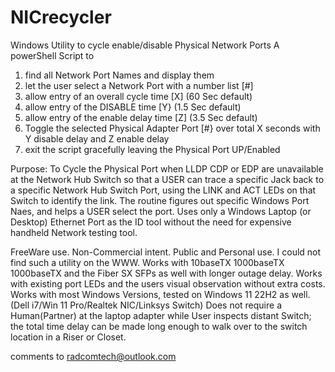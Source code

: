 # NICrecycler
Windows Utility to cycle enable/disable Physical Network Ports
A powerShell Script to 
1. find all Network Port Names and display them
2. let the user select a Network Port with a number list [#]
3. allow entry of an overall cycle time [X] (60 Sec default)
4. allow entry of the DISABLE time [Y} (1.5 Sec default)
5. allow entry of the enable delay time [Z] (3.5 Sec default)
6. Toggle the selected Physical Adapter Port [#} over total X seconds with Y disable delay and Z enable delay
7. exit the script gracefully leaving the Physical Port UP/Enabled

 Purpose: To Cycle the Physical Port when LLDP CDP or EDP are unavailable at the Network Hub Switch
so that a USER can trace a specific Jack back to a specific Network Hub Switch Port,
using the LINK and ACT LEDs on that Switch to identify the link.
The routine figures out specific Windows Port Naes, and helps a USER select the port.
Uses only a Windows Laptop (or Desktop) Ethernet Port as the ID tool without the need for
expensive handheld Network testing tool.

FreeWare use. Non-Commercial intent. Public and Personal use.
I could not find such a utility on the WWW.
Works with 10baseTX 1000baseTX 1000baseTX and the Fiber SX SFPs as well with longer outage delay.
Works with existing port LEDs and the users visual observation without extra costs.
Works with most Windows Versions, tested on Windows 11 22H2 as well. (Dell i7/Win 11 Pro/Realtek NIC/Linksys Switch)
Does not require a Human(Partner) at the laptop adapter while User inspects distant Switch;
the total time delay can be made long enough to walk over to the switch location in a Riser or Closet.

comments to radcomtech@outlook.com
